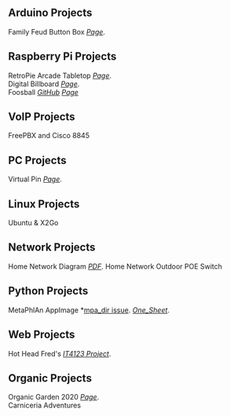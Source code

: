 ## Arduino Projects

Family Feud Button Box *[Page](https://erniethetech.github.io/lock_out/)*.

## Raspberry Pi Projects

RetroPie Arcade Tabletop *[Page](https://erniethetech.github.io/retro_pi/)*.<br>
Digital Billboard *[Page](https://erniethetech.github.io/dbb/)*.<br>
Foosball *[GitHub](https://github.com/swehner/foos/)*    *[Page](https://erniethetech.github.io/Foos/)* 

## VoIP Projects
FreePBX and Cisco 8845 

## PC Projects

Virtual Pin *[Page](https://erniethetech.github.io/virtual_pin/)*.

## Linux Projects
Ubuntu & X2Go

## Network Projects
Home Network Diagram *[PDF](Home_Network.pdf)*.
Home Network Outdoor POE Switch

## Python Projects
MetaPhlAn AppImage *[mpa_dir issue](https://www.youtube.com/watch?v=Non8VcuCn1k). *[One_Sheet](Capstone.pdf)*.

## Web Projects
Hot Head Fred's *[IT4123 Project](https://ernestogguzman.wixsite.com/it4123)*.


## Organic Projects
Organic Garden 2020 *[Page](https://erniethetech.github.io/Organic_2020/)*. <br>
Carniceria Adventures 


